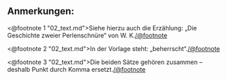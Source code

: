 Anmerkungen:
------------

<@footnote 1 "02_text.md">Siehe hierzu auch die Erzählung: „Die Geschichte zweier Perlenschnüre“ von W. K.</@footnote>

<@footnote 2 "02_text.md">In der Vorlage steht: „beherrscht“.</@footnote>

<@footnote 3 "02_text.md">Die beiden Sätze gehören zusammen – deshalb Punkt durch Komma ersetzt.</@footnote>


